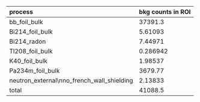 | **process**                                    | **bkg counts in ROI** |
|:-----------------------------------------------|:----------------------|
| bb\_foil\_bulk                                 | 37391.3               |
| Bi214\_foil\_bulk                              | 5.61093               |
| Bi214\_radon                                   | 7.44971               |
| Tl208\_foil\_bulk                              | 0.286942              |
| K40\_foil\_bulk                                | 1.98537               |
| Pa234m\_foil\_bulk                             | 3679.77               |
| neutron\_external\nno\_french\_wall\_shielding | 2.13833               |
| total                                          | 41088.5               |
